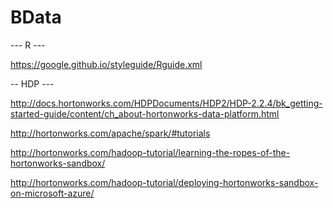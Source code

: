 # BData

--- R ---

https://google.github.io/styleguide/Rguide.xml

-- HDP ---

http://docs.hortonworks.com/HDPDocuments/HDP2/HDP-2.2.4/bk_getting-started-guide/content/ch_about-hortonworks-data-platform.html

http://hortonworks.com/apache/spark/#tutorials

http://hortonworks.com/hadoop-tutorial/learning-the-ropes-of-the-hortonworks-sandbox/

http://hortonworks.com/hadoop-tutorial/deploying-hortonworks-sandbox-on-microsoft-azure/
